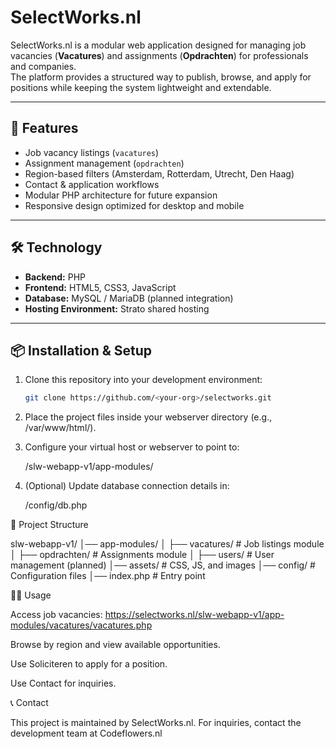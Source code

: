 # SelectWorks.nl

SelectWorks.nl is a modular web application designed for managing job vacancies (**Vacatures**) and assignments (**Opdrachten**) for professionals and companies.  
The platform provides a structured way to publish, browse, and apply for positions while keeping the system lightweight and extendable.

---

## 🚀 Features
- Job vacancy listings (`vacatures`)
- Assignment management (`opdrachten`)
- Region-based filters (Amsterdam, Rotterdam, Utrecht, Den Haag)
- Contact & application workflows
- Modular PHP architecture for future expansion
- Responsive design optimized for desktop and mobile

---

## 🛠️ Technology
- **Backend:** PHP  
- **Frontend:** HTML5, CSS3, JavaScript  
- **Database:** MySQL / MariaDB (planned integration)  
- **Hosting Environment:** Strato shared hosting  

---

## 📦 Installation & Setup

1. Clone this repository into your development environment:
   ```bash
   git clone https://github.com/<your-org>/selectworks.git

2. Place the project files inside your webserver directory (e.g., /var/www/html/).

3. Configure your virtual host or webserver to point to:

   /slw-webapp-v1/app-modules/

5. (Optional) Update database connection details in:

   /config/db.php


📂 Project Structure

slw-webapp-v1/
│── app-modules/
│   ├── vacatures/       # Job listings module
│   ├── opdrachten/      # Assignments module
│   ├── users/           # User management (planned)
│── assets/              # CSS, JS, and images
│── config/              # Configuration files
│── index.php            # Entry point


🧑‍💻 Usage

Access job vacancies:
https://selectworks.nl/slw-webapp-v1/app-modules/vacatures/vacatures.php

Browse by region and view available opportunities.

Use Soliciteren to apply for a position.

Use Contact for inquiries.

📞 Contact

This project is maintained by SelectWorks.nl.
For inquiries, contact the development team at Codeflowers.nl

